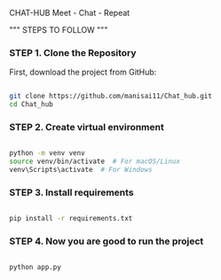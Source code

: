 CHAT-HUB
Meet - Chat - Repeat

""" STEPS TO FOLLOW """

### STEP 1. Clone the Repository
First, download the project from GitHub:
  ```sh

  git clone https://github.com/manisai11/Chat_hub.git
  cd Chat_hub

  ```

### STEP 2. Create virtual environment
  ```sh

  python -m venv venv
  source venv/bin/activate  # For macOS/Linux
  venv\Scripts\activate  # For Windows

  ```

### STEP 3. Install requirements
  ```sh

  pip install -r requirements.txt

  ```

### STEP 4. Now you are good to run the project
  ```sh

  python app.py

  ```
